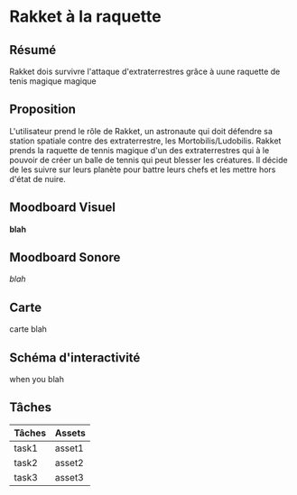 # Rakket à la raquette

## Résumé
Rakket dois survivre l'attaque d'extraterrestres grâce à uune raquette de tenis magique magique

## Proposition
L'utilisateur prend le rôle de Rakket, un astronaute qui doit défendre sa station spatiale contre des extraterrestre, les Mortobilis/Ludobilis. Rakket prends la raquette de tennis magique d'un des extraterrestres qui à le pouvoir de créer un balle de tennis qui peut blesser les créatures. Il décide de les suivre sur leurs planète pour battre leurs chefs et les mettre hors d'état de nuire.

## Moodboard Visuel
**blah**

## Moodboard Sonore
*blah*

## Carte
carte blah

## Schéma d'interactivité
when you blah

## Tâches
| Tâches   | Assets  |
| -------- | ------- |
| task1    | asset1  |
| task2    | asset2  |
| task3    | asset3  |

